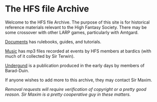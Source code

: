 The HFS file Archive
===


Welcome to the HFS file Archive. The purpose of this site is for historical reference materials relevant to the High Fantasy Society. There may be some crossover with other LARP games, particularly with Amtgard.

[Documents](#!documents.md) has rulebooks, guides, and tutorials.

[Music](#!music.md) has mp3 files recorded at events by HFS members at bardics (with much of it collected by Sir Terwin).

[Undergund](#!undergund.md) is a publication produced in the early days by members of Barad-Duin.

If anyone wishes to add more to this archive, they may contact Sir Maxim. 

*Removal requests will require verification of copyright or a pretty good reason. Sir Maxim is a pretty cooperative guy in these matters.*